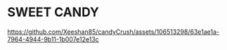 # SWEET CANDY



https://github.com/Xeeshan85/candyCrush/assets/106513298/63e1ae1a-7964-4944-9b11-1b007e12e13c

